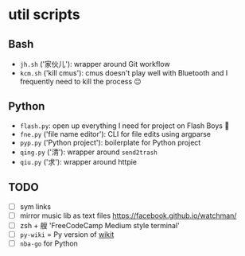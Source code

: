 # util scripts

## Bash

- `jh.sh` ('家伙儿'): wrapper around Git workflow
- `kcm.sh` ('kill cmus'): cmus doesn't play well with Bluetooth and I frequently need to kill the process 😑

## Python

- `flash.py`: open up everything I need for project on Flash Boys 🏦
- `fne.py` ('file name editor'): CLI for file edits using argparse
- `pyp.py` ('Python project'): boilerplate for Python project
- `qing.py` ('清'): wrapper around `send2trash`
- `qiu.py` ('求'): wrapper around httpie

## TODO

- [ ] sym links
- [ ] mirror music lib as text files https://facebook.github.io/watchman/
- [ ] zsh + 艘 'FreeCodeCamp Medium style terminal'
- [ ] `py-wiki` = Py version of [wikit](https://www.npmjs.com/package/wikit)
- [ ] `nba-go` for Python
